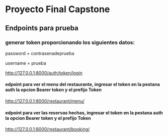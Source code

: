# Proyecto Final Capstone
## Endpoints para prueba

### generar token proporcionando los siguientes datos:
password = contrasenadeprueba


username = prueba

http://127.0.0.1:8000/auth/token/login

#### edpoint para ver el menu del restaurante, ingresar el token en la pestana auth la opcion Bearer token y el prefijo Token
http://127.0.0.1:8000/restaurant/menu/

#### edpoint para ver las reservas hechas, ingresar el token en la pestana auth la opcion Bearer token y el prefijo Token
http://127.0.0.1:8000/restaurant/booking/



